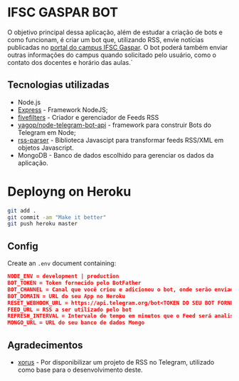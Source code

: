 # IFSC GASPAR BOT

O objetivo principal dessa aplicação, além de estudar a criação de bots e como funcionam, é criar um bot que, utilizando RSS, envie notícias publicadas no [portal do campus IFSC Gaspar](https://www.ifsc.edu.br/web/campus-gaspar/noticias-por-categoria?p_p_id=122_INSTANCE_xqrhJQNWyCSn&p_p_lifecycle=0&p_p_state=normal&p_p_mode=view&p_p_col_id=_118_INSTANCE_S8G9AYPoVKDg__column-2&p_p_col_count=2&p_r_p_564233524_resetCur=true&p_r_p_564233524_categoryId=27870). O bot poderá também enviar outras informações do campus quando solicitado pelo usuário, como o contato dos docentes e horário das aulas.`

## Tecnologias utilizadas

- Node.js
- [Express](https://expressjs.com/pt-br/) - Framework NodeJS;
- [fivefilters](https://feedcontrol.fivefilters.org) - Criador e gerenciador de Feeds RSS
- [yagop/node-telegram-bot-api](https://github.com/yagop/node-telegram-bot-api) - framework para construir Bots do Telegram em Node;
- [rss-parser](https://github.com/rbren/rss-parser) - Biblioteca Javascipt para transformar feeds RSS/XML em objetos Javascript.
- MongoDB - Banco de dados escolhido para gerenciar os dados da aplicação.

# Deployng on Heroku

```bash
git add .
git commit -am "Make it better"
git push heroku master
```

## Config

Create an `.env` document containing:

```json
NODE_ENV = development | production
BOT_TOKEN = Token fornecido pelo BotFather
BOT_CHANNEL = Canal que você criou e adicionou o bot, onde serão enviadas as atualizações.
BOT_DOMAIN = URL do seu App no Heroku
RESET_WEBHOOK_URL = https://api.telegram.org/bot<TOKEN DO SEU BOT FORNECIDO PELO BOTFATHER>/setWebhook?url=
FEED_URL = RSS a ser utilizado pelo bot
REFRESH_INTERVAL = Intervalo de tempo em minutos que o Feed será analisado
MONGO_URL = URL do seu banco de dados Mongo
```

## Agradecimentos

- [xorus](https://github.com/xorus/rss-to-telegram) - Por disponibilizar um projeto de RSS no Telegram, utilizado como base para o desenvolvimento deste.

